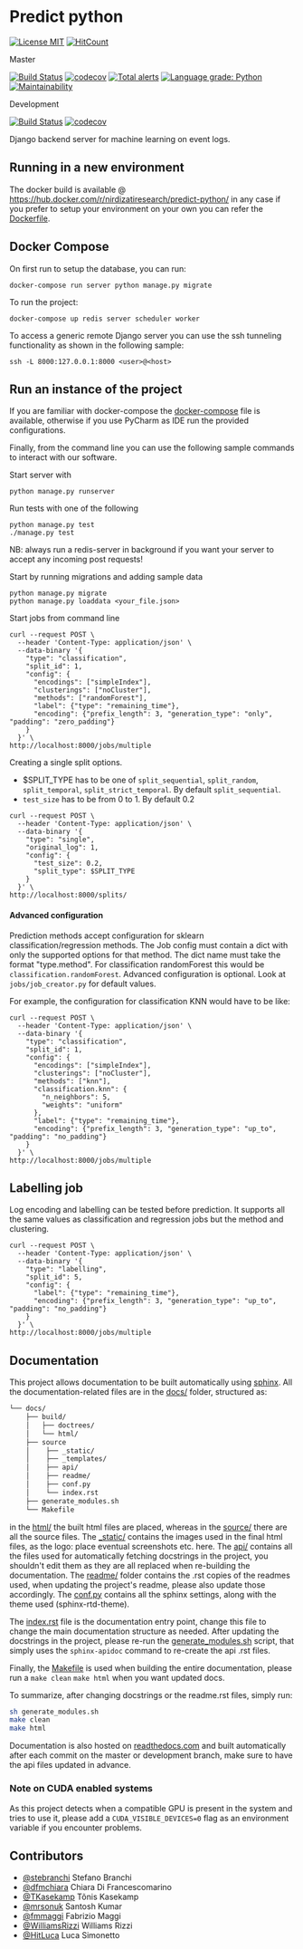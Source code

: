 # Predict python

[![License MIT](https://img.shields.io/badge/license-MIT-blue.svg)](https://opensource.org/licenses/MIT)
[![HitCount](http://hits.dwyl.io/nirdizati-research/predict-python.svg)](http://hits.dwyl.io/nirdizati-research/predict-python)

Master

[![Build Status](https://travis-ci.org/nirdizati-research/predict-python.svg?branch=master)](https://travis-ci.org/nirdizati-research/predict-python)
[![codecov](https://codecov.io/gh/nirdizati-research/predict-python/branch/master/graph/badge.svg)](https://codecov.io/gh/nirdizati-research/predict-python)
[![Total alerts](https://img.shields.io/lgtm/alerts/g/nirdizati-research/predict-python.svg?logo=lgtm&logoWidth=18)](https://lgtm.com/projects/g/nirdizati-research/predict-python/alerts/)
[![Language grade: Python](https://img.shields.io/lgtm/grade/python/g/nirdizati-research/predict-python.svg?logo=lgtm&logoWidth=18)](https://lgtm.com/projects/g/nirdizati-research/predict-python/context:python)
[![Maintainability](https://api.codeclimate.com/v1/badges/98fd94d6a3d53c3f9182/maintainability)](https://codeclimate.com/github/nirdizati-research/predict-python/maintainability)

Development

[![Build Status](https://travis-ci.org/nirdizati-research/predict-python.svg?branch=development)](https://travis-ci.org/nirdizati-research/predict-python)
[![codecov](https://codecov.io/gh/nirdizati-research/predict-python/branch/development/graph/badge.svg)](https://codecov.io/gh/nirdizati-research/predict-python)

Django backend server for machine learning on event logs.

## Running in a new environment
The docker build is available @ https://hub.docker.com/r/nirdizatiresearch/predict-python/ in any case if you prefer to setup your environment on your own you can refer the [Dockerfile](Dockerfile).

## Docker Compose

On first run to setup the database, you can run:
```commandline
docker-compose run server python manage.py migrate
```

To run the project:
```commandline
docker-compose up redis server scheduler worker
```

To access a generic remote Django server you can use the ssh tunneling functionality as shown in the following sample:
```commandline
ssh -L 8000:127.0.0.1:8000 <user>@<host>
```

## Run an instance of the project
If you are familiar with docker-compose the [docker-compose](docker-compose.yml) file is available, otherwise if you use PyCharm as IDE run the provided configurations.

Finally, from the command line you can use the following sample commands to interact with our software.

Start server with
```commandline
python manage.py runserver
```

Run tests with one of the following
```commandline
python manage.py test
./manage.py test
```

NB: always run a redis-server in background if you want your server to accept any incoming post requests!

Start by running migrations and adding sample data
```commandline
python manage.py migrate
python manage.py loaddata <your_file.json>
```

Start jobs from command line
```commandline
curl --request POST \
  --header 'Content-Type: application/json' \
  --data-binary '{
    "type": "classification",
    "split_id": 1,
    "config": {
      "encodings": ["simpleIndex"],
      "clusterings": ["noCluster"],
      "methods": ["randomForest"],
      "label": {"type": "remaining_time"},
      "encoding": {"prefix_length": 3, "generation_type": "only", "padding": "zero_padding"}
    }
  }' \
http://localhost:8000/jobs/multiple
```

Creating a single split options.

* $SPLIT_TYPE has to be one of `split_sequential`, `split_random`, `split_temporal`, `split_strict_temporal`. By default `split_sequential`.
* `test_size` has to be from 0 to 1. By default 0.2
```commandline
curl --request POST \
  --header 'Content-Type: application/json' \
  --data-binary '{
    "type": "single",
    "original_log": 1, 
    "config": {
      "test_size": 0.2,
      "split_type": $SPLIT_TYPE
    }
  }' \
http://localhost:8000/splits/
```

#### Advanced configuration

Prediction methods accept configuration for sklearn classification/regression methods. 
The Job config must contain a dict with only the supported options for that method. 
The dict name must take the format "type.method". For classification randomForest this would be `classification.randomForest`.
Advanced configuration is optional. Look at `jobs/job_creator.py` for default values.

For example, the configuration for classification KNN would have to be like:

```commandline
curl --request POST \
  --header 'Content-Type: application/json' \
  --data-binary '{
    "type": "classification",
    "split_id": 1,
    "config": {
      "encodings": ["simpleIndex"],
      "clusterings": ["noCluster"],
      "methods": ["knn"],
      "classification.knn": {
        "n_neighbors": 5,
        "weights": "uniform"
      },
      "label": {"type": "remaining_time"},
      "encoding": {"prefix_length": 3, "generation_type": "up_to", "padding": "no_padding"}
    }
  }' \
http://localhost:8000/jobs/multiple
```

## Labelling job
Log encoding and labelling can be tested before prediction. It supports all the same values as classification and 
regression jobs but the method and clustering.

```commandline
curl --request POST \
  --header 'Content-Type: application/json' \
  --data-binary '{
    "type": "labelling",
    "split_id": 5,
    "config": {
      "label": {"type": "remaining_time"},
      "encoding": {"prefix_length": 3, "generation_type": "up_to", "padding": "no_padding"}
    }
  }' \
http://localhost:8000/jobs/multiple
```

## Documentation
This project allows documentation to be built automatically using [sphinx](http://www.sphinx-doc.org/en/master/). All
the documentation-related files are in the [docs/](docs) folder, structured as:

```bash
└── docs/
    ├── build/
    │   ├── doctrees/
    │   └── html/
    ├── source
    │    ├── _static/
    │    ├── _templates/
    │    ├── api/
    │    ├── readme/
    │    ├── conf.py
    │    └── index.rst
    ├── generate_modules.sh
    └── Makefile
``` 

in the [html/](docs/html) the built html files are placed, whereas in the [source/](docs/source) there are all the source
files. The [_static/](docs/source/_static) contains the images used in the final html files, as the logo: place eventual 
screenshots etc. here. The [api/](docs/source/api) contains all the files used for automatically fetching docstrings in
the project, you shouldn't edit them as they are all replaced when re-building the documentation. The [readme/](docs/source/readme)
folder contains the .rst copies of the readmes used, when updating the project's readme, please also update those accordingly.
The [conf.py](docs/source/conf.py) contains all the sphinx settings, along with the theme used (sphinx-rtd-theme).

The [index.rst](docs/source/index.rst) file is the documentation entry point, change this file to change the main documentation
structure as needed. After updating the docstrings in the project, please re-run the [generate_modules.sh](docs/generate_modules.sh) script,
that simply uses the ```sphinx-apidoc``` command to re-create the api .rst files.

Finally, the [Makefile](docs/Makefile) is used when building the entire documentation, please run a ```make clean```
```make html``` when you want updated docs.

To summarize, after changing docstrings or the readme.rst files, simply run:

```bash
sh generate_modules.sh
make clean
make html
```

Documentation is also hosted on [readthedocs.com](https://nirdizati-research.readthedocs.io/en/development/) and built
automatically after each commit on the master or development branch, make sure to have the api files updated in advance.
### Note on CUDA enabled systems
As this project detects when a compatible GPU is present in the system and tries to use it, please add a 
```CUDA_VISIBLE_DEVICES=0``` flag as an environment variable if you encounter problems.


## Contributors
- [@stebranchi](https://github.com/stebranchi) Stefano Branchi
- [@dfmchiara](https://github.com/dfmchiara) Chiara Di Francescomarino 
- [@TKasekamp](https://github.com/TKasekamp) Tõnis Kasekamp 
- [@mrsonuk](https://github.com/mrsonuk) Santosh Kumar
- [@fmmaggi](https://github.com/fmmaggi) Fabrizio Maggi
- [@WilliamsRizzi](https://github.com/WilliamsRizzi) Williams Rizzi
- [@HitLuca](https://github.com/HitLuca) Luca Simonetto
